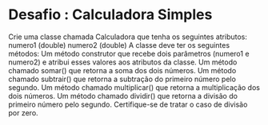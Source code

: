 # Desafio : Calculadora Simples

Crie uma classe chamada Calculadora que tenha os seguintes atributos:
numero1 (double)
numero2 (double)
A classe deve ter os seguintes métodos:
Um método construtor que recebe dois parâmetros (numero1 e numero2) e atribui esses valores aos atributos da classe.
Um método chamado somar() que retorna a soma dos dois números.
Um método chamado subtrair() que retorna a subtração do primeiro número pelo segundo.
Um método chamado multiplicar() que retorna a multiplicação dos dois números.
Um método chamado dividir() que retorna a divisão do primeiro número pelo segundo. Certifique-se de tratar o caso de divisão por zero.
 